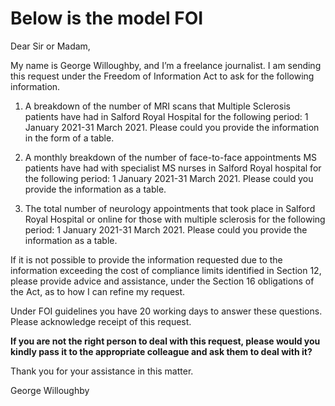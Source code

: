 # Below is the model FOI

Dear Sir or Madam,  

My name is George Willoughby, and I’m a freelance journalist. I am sending this request under the Freedom of Information Act to ask for the following information.

1.   A breakdown of the number of MRI scans that Multiple Sclerosis patients have had in Salford Royal Hospital for the following period: 1 January 2021-31 March 2021.
Please could you provide the information in the form of a table.


2.   A monthly breakdown of the number of face-to-face appointments MS patients have had with specialist MS nurses in Salford Royal hospital for the following period: 1 January 2021-31 March 2021.
Please could you provide the information as a table.

 

3. The total number of neurology appointments that took place in Salford Royal Hospital or online for those with multiple sclerosis for the following period: 1 January 2021-31 March 2021.
Please could you provide the information as a table.


If it is not possible to provide the information requested due to the information exceeding the cost of compliance limits identified in Section 12, please provide advice and assistance, under the Section 16 obligations of the Act, as to how I can refine my request.

 

Under FOI guidelines you have 20 working days to answer these questions. Please acknowledge receipt of this request.

 

**If you are not the right person to deal with this request, please would you kindly pass it to the appropriate colleague and ask them to deal with it?**

 

Thank you for your assistance in this matter.

 

George Willoughby

